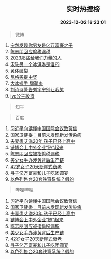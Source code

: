 <div align="center"><h2>实时热搜榜</h2><h4>2023-12-02 16:23:01</h4></div>

> 微博  

1. [突然发现你男友是亿万富豪之子](https://s.weibo.com/weibo?q=%23%E7%AA%81%E7%84%B6%E5%8F%91%E7%8E%B0%E4%BD%A0%E7%94%B7%E5%8F%8B%E6%98%AF%E4%BA%BF%E4%B8%87%E5%AF%8C%E8%B1%AA%E4%B9%8B%E5%AD%90%23&t=31&band_rank=1&Refer=top)<br />
2. [陈志朋回应偷税漏税](https://s.weibo.com/weibo?q=%E9%99%88%E5%BF%97%E6%9C%8B%E5%9B%9E%E5%BA%94%E5%81%B7%E7%A8%8E%E6%BC%8F%E7%A8%8E&t=31&band_rank=2&Refer=top)<br />
3. [2023那些给我们力量的人](https://s.weibo.com/weibo?q=%232023%E9%82%A3%E4%BA%9B%E7%BB%99%E6%88%91%E4%BB%AC%E5%8A%9B%E9%87%8F%E7%9A%84%E4%BA%BA%23&t=31&band_rank=3&Refer=top)<br />
4. [宋轶另一个冰淇淋是谁的](https://s.weibo.com/weibo?q=%23%E5%AE%8B%E8%BD%B6%E5%8F%A6%E4%B8%80%E4%B8%AA%E5%86%B0%E6%B7%87%E6%B7%8B%E6%98%AF%E8%B0%81%E7%9A%84%23&t=31&band_rank=4&Refer=top)<br />
5. [黄体破裂](https://s.weibo.com/weibo?q=%E9%BB%84%E4%BD%93%E7%A0%B4%E8%A3%82&t=31&band_rank=5&Refer=top)<br />
6. [尼格买提中奖](https://s.weibo.com/weibo?q=%E5%B0%BC%E6%A0%BC%E4%B9%B0%E6%8F%90%E4%B8%AD%E5%A5%96&t=31&band_rank=6&Refer=top)<br />
7. [大冰握手 腱鞘炎](https://s.weibo.com/weibo?q=%E5%A4%A7%E5%86%B0%E6%8F%A1%E6%89%8B%20%E8%85%B1%E9%9E%98%E7%82%8E&t=31&band_rank=7&Refer=top)<br />
8. [刘诗诗警告刘宇宁别让我笑](https://s.weibo.com/weibo?q=%23%E5%88%98%E8%AF%97%E8%AF%97%E8%AD%A6%E5%91%8A%E5%88%98%E5%AE%87%E5%AE%81%E5%88%AB%E8%AE%A9%E6%88%91%E7%AC%91%23&t=31&band_rank=8&Refer=top)<br />
9. [ive公主妆造](https://s.weibo.com/weibo?q=ive%E5%85%AC%E4%B8%BB%E5%A6%86%E9%80%A0&t=31&band_rank=9&Refer=top)<br />

> 知乎  


> 百度  

1. [习近平向读懂中国国际会议致贺信](https://www.baidu.com/s?wd=%E4%B9%A0%E8%BF%91%E5%B9%B3%E5%90%91%E8%AF%BB%E6%87%82%E4%B8%AD%E5%9B%BD%E5%9B%BD%E9%99%85%E4%BC%9A%E8%AE%AE%E8%87%B4%E8%B4%BA%E4%BF%A1&sa=fyb_news&rsv_dl=fyb_news)<br />
2. [国家卫健委：目前未发现新发传染病](https://www.baidu.com/s?wd=%E5%9B%BD%E5%AE%B6%E5%8D%AB%E5%81%A5%E5%A7%94%EF%BC%9A%E7%9B%AE%E5%89%8D%E6%9C%AA%E5%8F%91%E7%8E%B0%E6%96%B0%E5%8F%91%E4%BC%A0%E6%9F%93%E7%97%85&sa=fyb_news&rsv_dl=fyb_news)<br />
3. [夫妻患艾滋20年 孩子已经上高中](https://www.baidu.com/s?wd=%E5%A4%AB%E5%A6%BB%E6%82%A3%E8%89%BE%E6%BB%8B20%E5%B9%B4+%E5%AD%A9%E5%AD%90%E5%B7%B2%E7%BB%8F%E4%B8%8A%E9%AB%98%E4%B8%AD&sa=fyb_news&rsv_dl=fyb_news)<br />
4. [链博会上中外企业“链”起来](https://www.baidu.com/s?wd=%E9%93%BE%E5%8D%9A%E4%BC%9A%E4%B8%8A%E4%B8%AD%E5%A4%96%E4%BC%81%E4%B8%9A%E2%80%9C%E9%93%BE%E2%80%9D%E8%B5%B7%E6%9D%A5&sa=fyb_news&rsv_dl=fyb_news)<br />
5. [陈志朋回应被指偷税漏税](https://www.baidu.com/s?wd=%E9%99%88%E5%BF%97%E6%9C%8B%E5%9B%9E%E5%BA%94%E8%A2%AB%E6%8C%87%E5%81%B7%E7%A8%8E%E6%BC%8F%E7%A8%8E&sa=fyb_news&rsv_dl=fyb_news)<br />
6. [美少女手办涉黄背后生产链](https://www.baidu.com/s?wd=%E7%BE%8E%E5%B0%91%E5%A5%B3%E6%89%8B%E5%8A%9E%E6%B6%89%E9%BB%84%E8%83%8C%E5%90%8E%E7%94%9F%E4%BA%A7%E9%93%BE&sa=fyb_news&rsv_dl=fyb_news)<br />
7. [42岁女子20天断崖式衰老](https://www.baidu.com/s?wd=42%E5%B2%81%E5%A5%B3%E5%AD%9020%E5%A4%A9%E6%96%AD%E5%B4%96%E5%BC%8F%E8%A1%B0%E8%80%81&sa=fyb_news&rsv_dl=fyb_news)<br />
8. [寻子亿万富豪和儿子吃团圆宴](https://www.baidu.com/s?wd=%E5%AF%BB%E5%AD%90%E4%BA%BF%E4%B8%87%E5%AF%8C%E8%B1%AA%E5%92%8C%E5%84%BF%E5%AD%90%E5%90%83%E5%9B%A2%E5%9C%86%E5%AE%B4&sa=fyb_news&rsv_dl=fyb_news)<br />
9. [以色列售台20套铁穹系统？假的](https://www.baidu.com/s?wd=%E4%BB%A5%E8%89%B2%E5%88%97%E5%94%AE%E5%8F%B020%E5%A5%97%E9%93%81%E7%A9%B9%E7%B3%BB%E7%BB%9F%EF%BC%9F%E5%81%87%E7%9A%84&sa=fyb_news&rsv_dl=fyb_news)<br />

> 哔哩哔哩  

1. [习近平向读懂中国国际会议致贺信](https://www.baidu.com/s?wd=%E4%B9%A0%E8%BF%91%E5%B9%B3%E5%90%91%E8%AF%BB%E6%87%82%E4%B8%AD%E5%9B%BD%E5%9B%BD%E9%99%85%E4%BC%9A%E8%AE%AE%E8%87%B4%E8%B4%BA%E4%BF%A1&sa=fyb_news&rsv_dl=fyb_news)<br />
2. [国家卫健委：目前未发现新发传染病](https://www.baidu.com/s?wd=%E5%9B%BD%E5%AE%B6%E5%8D%AB%E5%81%A5%E5%A7%94%EF%BC%9A%E7%9B%AE%E5%89%8D%E6%9C%AA%E5%8F%91%E7%8E%B0%E6%96%B0%E5%8F%91%E4%BC%A0%E6%9F%93%E7%97%85&sa=fyb_news&rsv_dl=fyb_news)<br />
3. [夫妻患艾滋20年 孩子已经上高中](https://www.baidu.com/s?wd=%E5%A4%AB%E5%A6%BB%E6%82%A3%E8%89%BE%E6%BB%8B20%E5%B9%B4+%E5%AD%A9%E5%AD%90%E5%B7%B2%E7%BB%8F%E4%B8%8A%E9%AB%98%E4%B8%AD&sa=fyb_news&rsv_dl=fyb_news)<br />
4. [链博会上中外企业“链”起来](https://www.baidu.com/s?wd=%E9%93%BE%E5%8D%9A%E4%BC%9A%E4%B8%8A%E4%B8%AD%E5%A4%96%E4%BC%81%E4%B8%9A%E2%80%9C%E9%93%BE%E2%80%9D%E8%B5%B7%E6%9D%A5&sa=fyb_news&rsv_dl=fyb_news)<br />
5. [陈志朋回应被指偷税漏税](https://www.baidu.com/s?wd=%E9%99%88%E5%BF%97%E6%9C%8B%E5%9B%9E%E5%BA%94%E8%A2%AB%E6%8C%87%E5%81%B7%E7%A8%8E%E6%BC%8F%E7%A8%8E&sa=fyb_news&rsv_dl=fyb_news)<br />
6. [美少女手办涉黄背后生产链](https://www.baidu.com/s?wd=%E7%BE%8E%E5%B0%91%E5%A5%B3%E6%89%8B%E5%8A%9E%E6%B6%89%E9%BB%84%E8%83%8C%E5%90%8E%E7%94%9F%E4%BA%A7%E9%93%BE&sa=fyb_news&rsv_dl=fyb_news)<br />
7. [42岁女子20天断崖式衰老](https://www.baidu.com/s?wd=42%E5%B2%81%E5%A5%B3%E5%AD%9020%E5%A4%A9%E6%96%AD%E5%B4%96%E5%BC%8F%E8%A1%B0%E8%80%81&sa=fyb_news&rsv_dl=fyb_news)<br />
8. [寻子亿万富豪和儿子吃团圆宴](https://www.baidu.com/s?wd=%E5%AF%BB%E5%AD%90%E4%BA%BF%E4%B8%87%E5%AF%8C%E8%B1%AA%E5%92%8C%E5%84%BF%E5%AD%90%E5%90%83%E5%9B%A2%E5%9C%86%E5%AE%B4&sa=fyb_news&rsv_dl=fyb_news)<br />
9. [以色列售台20套铁穹系统？假的](https://www.baidu.com/s?wd=%E4%BB%A5%E8%89%B2%E5%88%97%E5%94%AE%E5%8F%B020%E5%A5%97%E9%93%81%E7%A9%B9%E7%B3%BB%E7%BB%9F%EF%BC%9F%E5%81%87%E7%9A%84&sa=fyb_news&rsv_dl=fyb_news)<br />
